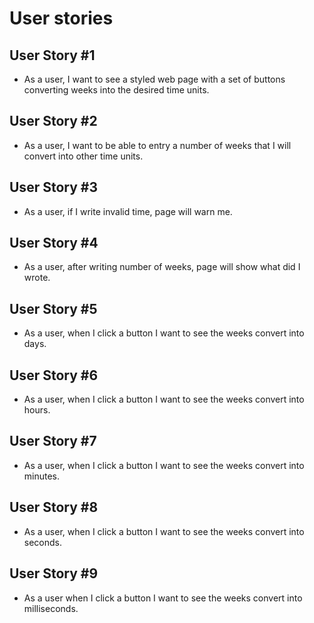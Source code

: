 # User stories

## User Story #1
- As a user, I want to see a styled web page with a set of buttons converting weeks into the desired time units.
## User Story #2
- As a user, I want to be able to entry a number of weeks that I will convert into other time units.
## User Story #3
- As a user, if I write invalid time, page will warn me.
## User Story #4
- As a user, after writing number of weeks, page will show what did I wrote.
## User Story #5
- As a user, when I click a button I want to see the weeks convert into days.
## User Story #6
- As a user, when I click a button I want to see the weeks convert into hours.
## User Story #7
- As a user, when I click a button I want to see the weeks convert into minutes.
## User Story #8
- As a user, when I click a button I want to see the weeks convert into seconds.
## User Story #9
- As a user when I click a button I want to see the weeks convert into milliseconds.
